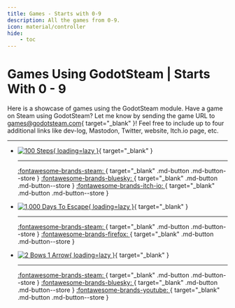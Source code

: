 ```yaml
---
title: Games - Starts with 0-9
description: All the games from 0-9.
icon: material/controller
hide:
    - toc
---
```


# Games Using GodotSteam | Starts With 0 - 9

Here is a showcase of games using the GodotSteam module. Have a game on Steam using GodotSteam? Let me know by sending the game URL to [games@godotsteam.com](mailto:games@godotsteam.com){ target="\_blank" }!  Feel free to include up to four additional links like dev-log, Mastodon, Twitter, website, Itch.io page, etc.

---

<div id="games" class="grid cards" markdown>

- 	[![100 Steps](https://steamcdn-a.akamaihd.net/steam/apps/2374420/header.jpg){ loading=lazy }](https://store.steampowered.com/app/2374420/100_Steps/){ target="\_blank" }

	---

	[ :fontawesome-brands-steam: ](https://store.steampowered.com/app/2374420/100_Steps/){ target="\_blank" .md-button .md-button--store }
	[ :fontawesome-brands-bluesky: ](https://bsky.app/profile/endorth){ target="\_blank" .md-button .md-button--store }
	[ :fontawesome-brands-itch-io: ](https://endorth.itch.io/){ target="\_blank" .md-button .md-button--store }

- 	[![1,000 Days To Escape](https://steamcdn-a.akamaihd.net/steam/apps/1103100/header.jpg){ loading=lazy }](https://store.steampowered.com/app/1103100/1000_days_to_escape/){ target="\_blank" }

	---

	[ :fontawesome-brands-steam: ](https://store.steampowered.com/app/1103100/1000_days_to_escape/){ target="\_blank" .md-button .md-button--store }
	[ :fontawesome-brands-firefox: ](http://lmnsqz.games/){ target="\_blank" .md-button .md-button--store }

- 	[![2 Bows 1 Arrow](https://steamcdn-a.akamaihd.net/steam/apps/3825740/header.jpg){ loading=lazy }](https://store.steampowered.com/app/3825740/2_Bows_1_Arrow/){ target="\_blank" }

	---

	[ :fontawesome-brands-steam: ](https://store.steampowered.com/app/3825740/2_Bows_1_Arrow/){ target="\_blank" .md-button .md-button--store }
	[ :fontawesome-brands-bluesky: ](https://bsky.app/profile/stanlatt.bsky.social){ target="\_blank" .md-button .md-button--store }
	[ :fontawesome-brands-youtube: ](https://www.youtube.com/@stanlattW){ target="\_blank" .md-button .md-button--store }

</div>